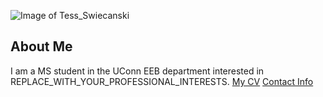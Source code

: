 ![Image of Tess_Swiecanski](images/headshot.png "Tess Swiecanski")
## About Me
I am a MS student in the UConn EEB department interested in REPLACE_WITH_YOUR_PROFESSIONAL_INTERESTS.
[My CV](PDFs/cv.pdf)
[Contact Info](contact-info.html) 
